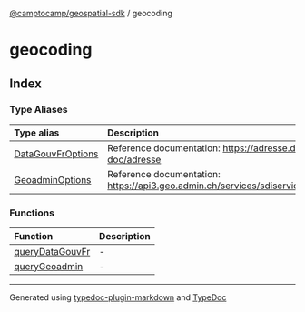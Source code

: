 [@camptocamp/geospatial-sdk](../index.md) / geocoding

# geocoding

## Index

### Type Aliases

| Type alias | Description |
| :------ | :------ |
| [DataGouvFrOptions](type-aliases/DataGouvFrOptions.md) | Reference documentation: https://adresse.data.gouv.fr/api-doc/adresse |
| [GeoadminOptions](type-aliases/GeoadminOptions.md) | Reference documentation: https://api3.geo.admin.ch/services/sdiservices.html#search |

### Functions

| Function | Description |
| :------ | :------ |
| [queryDataGouvFr](functions/queryDataGouvFr.md) | - |
| [queryGeoadmin](functions/queryGeoadmin.md) | - |

***

Generated using [typedoc-plugin-markdown](https://www.npmjs.com/package/typedoc-plugin-markdown) and [TypeDoc](https://typedoc.org/)
